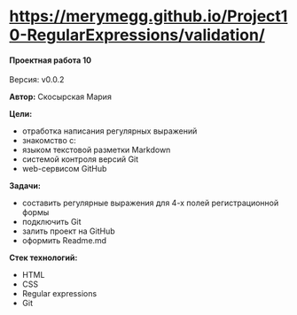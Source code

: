 # https://merymegg.github.io/Project10-RegularExpressions/validation/

#### Проектная работа 10
Версия: v0.0.2

**Автор:** Скосырская Мария

**Цели:**
- отработка написания регулярных выражений
- знакомство с:
 - языком текстовой разметки Markdown
 - системой контроля версий Git
 - web-сервисом GitHub

**Задачи:**
- составить регулярные выражения для 4-х полей регистрационной формы
- подключить Git
- залить проект на GitHub
- оформить Readme.md


**Стек технологий:**
- HTML
- CSS
- Regular expressions
- Git
